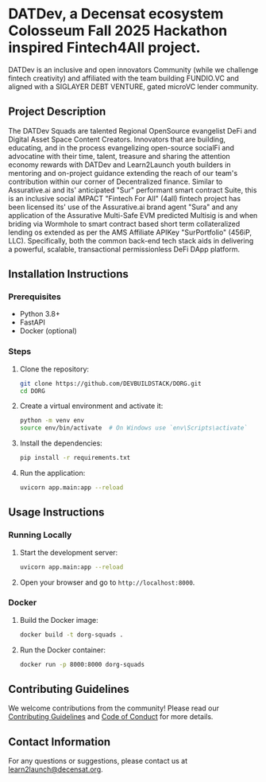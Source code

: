 # DATDev, a Decensat ecosystem Colosseum Fall 2025 Hackathon inspired Fintech4All project.

DATDev is an inclusive and open innovators Community (while we challenge fintech creativity) and affiliated with the team building FUNDIO.VC and aligned with a SIGLAYER DEBT VENTURE, gated microVC lender community.

## Project Description

The DATDev Squads are talented Regional OpenSource evangelist DeFi and Digital Asset Space Content Creators. Innovators that are building, educating, and in the process evangelizing open-source socialFi and advocatine with their time, talent, treasure and sharing the attention economy rewards with DATDev and Learn2Launch youth builders in mentoring and on-project guidance extending the reach of our team's contribution within our corner of Decentralized finance. Similar to Assurative.ai and its' anticipated "Sur" performant smart contract Suite, this is an inclusive social iMPACT "Fintech For All" (4all) fintech project has been licensed its' use of the Assurative.ai brand agent "Sura" and any application of the Assurative Multi-Safe EVM predicted Multisig is and when briding via Wormhole to smart contract based short term collateralized lending os extended as per the AMS Affiliate APIKey  "SurPortfolio" (456iP, LLC). Specifically, both the common back-end tech stack aids in delivering a powerful, scalable, transactional permissionless  DeFi DApp platform.
 
## Installation Instructions

### Prerequisites

- Python 3.8+
- FastAPI
- Docker (optional)

### Steps

1. Clone the repository:
   ```sh
   git clone https://github.com/DEVBUILDSTACK/DORG.git
   cd DORG
   ```

2. Create a virtual environment and activate it:
   ```sh
   python -m venv env
   source env/bin/activate  # On Windows use `env\Scripts\activate`
   ```

3. Install the dependencies:
   ```sh
   pip install -r requirements.txt
   ```

4. Run the application:
   ```sh
   uvicorn app.main:app --reload
   ```

## Usage Instructions

### Running Locally

1. Start the development server:
   ```sh
   uvicorn app.main:app --reload
   ```

2. Open your browser and go to `http://localhost:8000`.

### Docker

1. Build the Docker image:
   ```sh
   docker build -t dorg-squads .
   ```

2. Run the Docker container:
   ```sh
   docker run -p 8000:8000 dorg-squads
   ```

## Contributing Guidelines

We welcome contributions from the community! Please read our [Contributing Guidelines](CONTRIBUTING.md) and [Code of Conduct](CODE_OF_CONDUCT.md) for more details.

## Contact Information

For any questions or suggestions, please contact us at [learn2launch@decensat.org](mailto:team@decensat.org).
```
